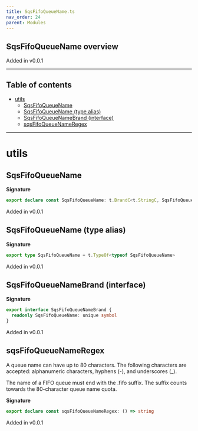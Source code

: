 ```yaml
---
title: SqsFifoQueueName.ts
nav_order: 24
parent: Modules
---
```


## SqsFifoQueueName overview

Added in v0.0.1

---

<h2 class="text-delta">Table of contents</h2>

- [utils](#utils)
  - [SqsFifoQueueName](#sqsfifoqueuename)
  - [SqsFifoQueueName (type alias)](#sqsfifoqueuename-type-alias)
  - [SqsFifoQueueNameBrand (interface)](#sqsfifoqueuenamebrand-interface)
  - [sqsFifoQueueNameRegex](#sqsfifoqueuenameregex)

---

# utils

## SqsFifoQueueName

**Signature**

```ts
export declare const SqsFifoQueueName: t.BrandC<t.StringC, SqsFifoQueueNameBrand>
```

Added in v0.0.1

## SqsFifoQueueName (type alias)

**Signature**

```ts
export type SqsFifoQueueName = t.TypeOf<typeof SqsFifoQueueName>
```

Added in v0.0.1

## SqsFifoQueueNameBrand (interface)

**Signature**

```ts
export interface SqsFifoQueueNameBrand {
  readonly SqsFifoQueueName: unique symbol
}
```

Added in v0.0.1

## sqsFifoQueueNameRegex

A queue name can have up to 80 characters. The following characters
are accepted: alphanumeric characters, hyphens (-), and underscores
(\_).

The name of a FIFO queue must end with the .fifo suffix. The suffix
counts towards the 80-character queue name quota.

**Signature**

```ts
export declare const sqsFifoQueueNameRegex: () => string
```

Added in v0.0.1
